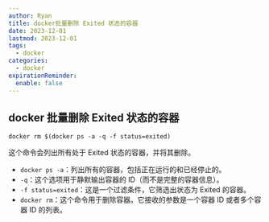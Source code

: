 ```yaml
---
author: Ryan
title: docker批量删除 Exited 状态的容器
date: 2023-12-01
lastmod: 2023-12-01
tags:
  - docker
categories:
  - docker
expirationReminder:
  enable: false
---
```




## docker 批量删除  Exited  状态的容器

```
docker rm $(docker ps -a -q -f status=exited)
```

这个命令会列出所有处于 Exited 状态的容器，并将其删除。



- `docker ps -a`：列出所有的容器，包括正在运行的和已经停止的。
- `-q`：这个选项用于静默输出容器的 ID（而不是完整的容器信息）。
- `-f status=exited`：这是一个过滤条件，它筛选出状态为 Exited 的容器。
- `docker rm`：这个命令用于删除容器。它接收的参数是一个容器 ID 或者多个容器 ID 的列表。